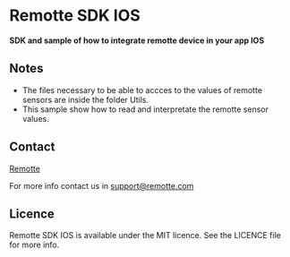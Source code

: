 Remotte SDK IOS
===============

**SDK and sample of how to integrate remotte device in your app IOS**


## Notes

- The files necessary to be able to accces to the values of remotte sensors are inside the folder Utils.
- This sample show how to read and interpretate the remotte sensor values.

## Contact

[Remotte](http://www.remotte.com)

For more info contact us in support@remotte.com

## Licence

Remotte SDK IOS is available under the MIT licence. See the LICENCE file for more info.